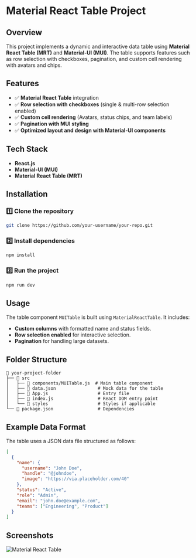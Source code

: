 # Material React Table Project

## Overview
This project implements a dynamic and interactive data table using **Material React Table (MRT)** and **Material-UI (MUI)**. The table supports features such as row selection with checkboxes, pagination, and custom cell rendering with avatars and chips.

## Features
- ✅ **Material React Table** integration
- ✅ **Row selection with checkboxes** (single & multi-row selection enabled)
- ✅ **Custom cell rendering** (Avatars, status chips, and team labels)
- ✅ **Pagination with MUI styling**
- ✅ **Optimized layout and design with Material-UI components**

## Tech Stack
- **React.js**
- **Material-UI (MUI)**
- **Material React Table (MRT)**

## Installation
### 1️⃣ Clone the repository
```bash
git clone https://github.com/your-username/your-repo.git
```

### 2️⃣ Install dependencies
```bash
npm install
```

### 3️⃣ Run the project
```bash
npm run dev
```

## Usage
The table component `MUITable` is built using `MaterialReactTable`. It includes:
- **Custom columns** with formatted name and status fields.
- **Row selection enabled** for interactive selection.
- **Pagination** for handling large datasets.

## Folder Structure
```
📂 your-project-folder
├── 📁 src
│   ├── 📄 components/MUITable.js  # Main table component
│   ├── 📄 data.json                # Mock data for the table
│   ├── 📄 App.js                   # Entry file
│   ├── 📄 index.js                 # React DOM entry point
│   └── 📁 styles                   # Styles if applicable
└── 📄 package.json                 # Dependencies
```

## Example Data Format
The table uses a JSON data file structured as follows:
```json
[
  {
    "name": {
      "username": "John Doe",
      "handle": "@johndoe",
      "image": "https://via.placeholder.com/40"
    },
    "status": "Active",
    "role": "Admin",
    "email": "john.doe@example.com",
    "teams": ["Engineering", "Product"]
  }
]

```
## Screenshots

![Material React Table](https://github.com/user-attachments/assets/b83d208e-fd96-4e61-b07a-b3ef1c8b31e0)

